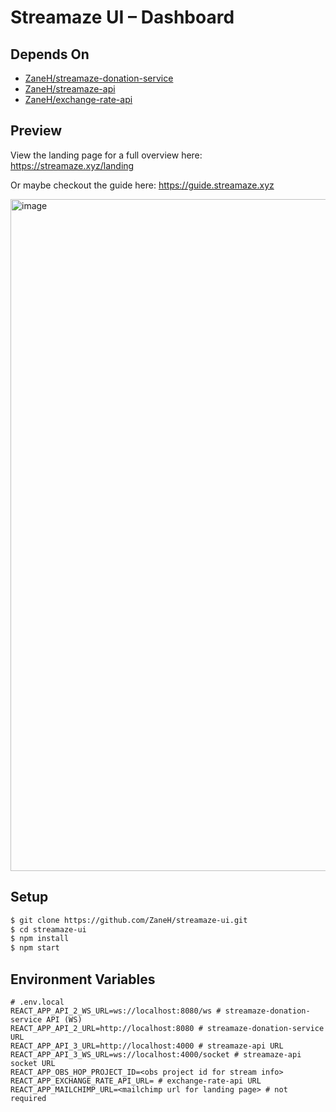 # Streamaze UI – Dashboard

## Depends On

- [ZaneH/streamaze-donation-service](https://github.com/ZaneH/streamaze-donation-service)
- [ZaneH/streamaze-api](https://github.com/ZaneH/streamaze-api)
- [ZaneH/exchange-rate-api](https://github.com/ZaneH/exchange-rate-api)

## Preview

View the landing page for a full overview here: https://streamaze.xyz/landing

Or maybe checkout the guide here: https://guide.streamaze.xyz

<img width="1075" alt="image" src="https://github.com/ZaneH/streamaze-ui/assets/8400251/d0d455c3-f39b-41c7-9cf6-dd2eeec181d1">

## Setup

```bash
$ git clone https://github.com/ZaneH/streamaze-ui.git
$ cd streamaze-ui
$ npm install
$ npm start
```

## Environment Variables

```
# .env.local
REACT_APP_API_2_WS_URL=ws://localhost:8080/ws # streamaze-donation-service API (WS)
REACT_APP_API_2_URL=http://localhost:8080 # streamaze-donation-service URL
REACT_APP_API_3_URL=http://localhost:4000 # streamaze-api URL
REACT_APP_API_3_WS_URL=ws://localhost:4000/socket # streamaze-api socket URL
REACT_APP_OBS_HOP_PROJECT_ID=<obs project id for stream info>
REACT_APP_EXCHANGE_RATE_API_URL= # exchange-rate-api URL
REACT_APP_MAILCHIMP_URL=<mailchimp url for landing page> # not required
```
